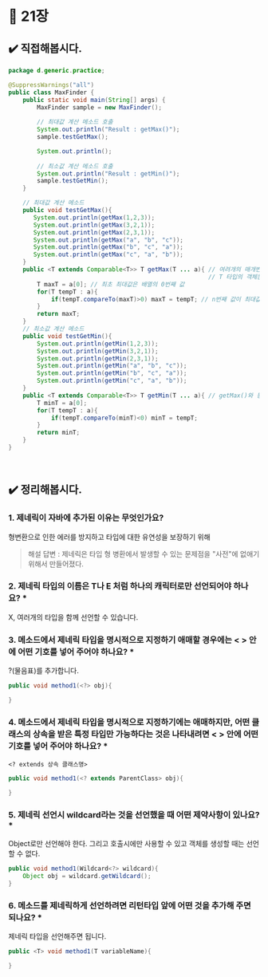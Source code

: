 # :pushpin: 21장

## ✔️ 직접해봅시다.
```java
package d.generic.practice;

@SuppressWarnings("all")
public class MaxFinder {
    public static void main(String[] args) {
        MaxFinder sample = new MaxFinder();
        
        // 최대값 계산 메소드 호출
        System.out.println("Result : getMax()");
        sample.testGetMax();

        System.out.println();
        
        // 최소값 계산 메소드 호출
        System.out.println("Result : getMin()");
        sample.testGetMin();
    }

    // 최대값 계산 메소드
    public void testGetMax(){
       System.out.println(getMax(1,2,3));
       System.out.println(getMax(3,2,1));
       System.out.println(getMax(2,3,1));
       System.out.println(getMax("a", "b", "c"));
       System.out.println(getMax("b", "c", "a"));
       System.out.println(getMax("c", "a", "b"));
    }
    public <T extends Comparable<T>> T getMax(T ... a){ // 여려개의 매개변수를 T 타입의 a라는 배열값으로 담는다.(가변인수 활용)
                                                        // T 타입의 객체는 CompareTo() 메소드를 오버라이딩한 객체여야 한다. (Integer, String..)
        T maxT = a[0]; // 최초 최대값은 배열의 0번째 값
        for(T tempT : a){
            if(tempT.compareTo(maxT)>0) maxT = tempT; // n번째 값이 최대값보다 크면 최대값 변경(compareTo()가 양수면 대상이 된 변수가 더 크다.)
        }
        return maxT;
    }
    // 최소값 계산 메소드
    public void testGetMin(){
        System.out.println(getMin(1,2,3));
        System.out.println(getMin(3,2,1));
        System.out.println(getMin(2,3,1));
        System.out.println(getMin("a", "b", "c"));
        System.out.println(getMin("b", "c", "a"));
        System.out.println(getMin("c", "a", "b"));
    }
    public <T extends Comparable<T>> T getMin(T ... a){ // getMax()와 동일(가변인수 활용, Comparable 상속 클래스 한정)
        T minT = a[0];
        for(T tempT : a){
            if(tempT.compareTo(minT)<0) minT = tempT;
        }
        return minT;
    }
}
```

<br>

## ✔️ 정리해봅시다.
### 1. 제네릭이 자바에 추가된 이유는 무엇인가요?
형변환으로 인한 에러를 방지하고 타입에 대한 유연성을 보장하기 위해
> 해설 답변 : 제네릭은 타입 형 병환에서 발생할 수 있는 문제점을 "사전"에 없애기 위해서 만들어졌다.


### 2. 제네릭 타입의 이름은 T나 E 처럼 하나의 캐릭터로만 선언되어야 하나요? *
X, 여러개의 타입을 함께 선언할 수 있습니다.

### 3. 메소드에서 제네릭 타입을 명시적으로 지정하기 애매할 경우에는 < > 안에 어떤 기호를 넣어 주어야 하나요? *
?(물음표)를 추가합니다.
```java
public void method1(<?> obj){

}
```

### 4. 메소드에서 제네릭 타입을 명시적으로 지정하기에는 애매하지만, 어떤 클래스의 상속을 받은 특정 타입만 가능하다는 것은 나타내려면 < > 안에 어떤 기호를 넣어 주어야 하나요? *
`<? extends 상속 클래스명>`

```java
public void method1(<? extends ParentClass> obj){

}
```
### 5. 제네릭 선언시 wildcard라는 것을 선언했을 때 어떤 제약사항이 있나요? *
Object로만 선언해야 한다. 그리고 호출시에만 사용할 수 있고 객체를 생성할 때는 선언할 수 없다.
```java
public void method1(Wildcard<?> wildcard){
    Object obj = wildcard.getWildcard();
}
```

### 6. 메소드를 제네릭하게 선언하려면 리턴타입 앞에 어떤 것을 추가해 주면 되나요? *
제네릭 타입을 선언해주면 됩니다.
```java
public <T> void method1(T variableName){

}
```
